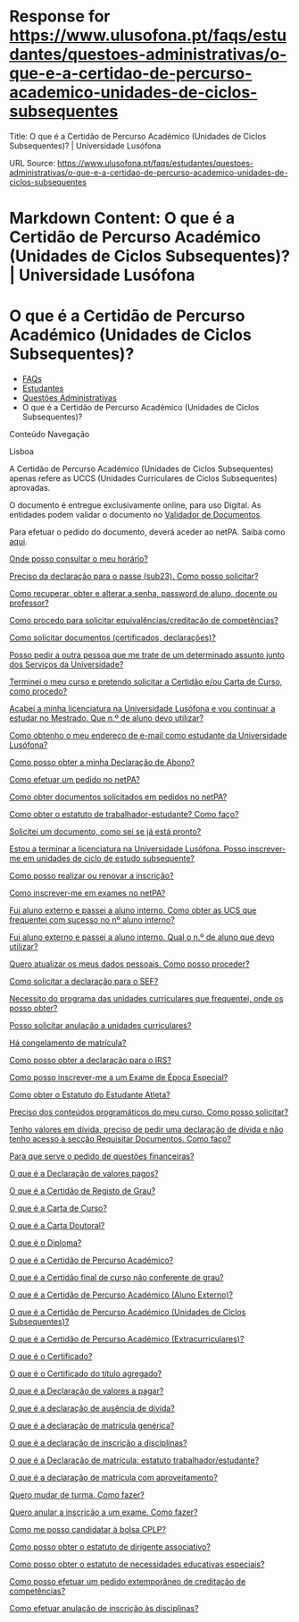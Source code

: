 # Response for https://www.ulusofona.pt/faqs/estudantes/questoes-administrativas/o-que-e-a-certidao-de-percurso-academico-unidades-de-ciclos-subsequentes

Title: O que é a Certidão de Percurso Académico (Unidades de Ciclos Subsequentes)? | Universidade Lusófona

URL Source: https://www.ulusofona.pt/faqs/estudantes/questoes-administrativas/o-que-e-a-certidao-de-percurso-academico-unidades-de-ciclos-subsequentes

Markdown Content:
O que é a Certidão de Percurso Académico (Unidades de Ciclos Subsequentes)? | Universidade Lusófona
===============

 

O que é a Certidão de Percurso Académico (Unidades de Ciclos Subsequentes)?
===========================================================================

*   [FAQs](https://www.ulusofona.pt/faqs/)
*   [Estudantes](https://www.ulusofona.pt/faqs/estudantes)
*   [Questões Administrativas](https://www.ulusofona.pt/faqs/estudantes/questoes-administrativas)
*   O que é a Certidão de Percurso Académico (Unidades de Ciclos Subsequentes)?

[](https://www.ulusofona.pt/)

Conteúdo Navegação

Lisboa

A Certidão de Percurso Académico (Unidades de Ciclos Subsequentes) apenas refere as UCCS (Unidades Curriculares de Ciclos Subsequentes) aprovadas.

O documento é entregue exclusivamente online, para uso Digital. As entidades podem validar o documento no [Validador de Documentos](https://www.ulusofona.pt/faqs/estudantes/questoes-administrativas/como-solicitar-documentos-certificados-declaracoes).

Para efetuar o pedido do documento, deverá aceder ao netPA. Saiba como [aqui](https://www.ulusofona.pt/faqs/estudantes/questoes-administrativas/como-solicitar-documentos-certificados-declaracoes).

[Onde posso consultar o meu horário?](https://www.ulusofona.pt/faqs/estudantes/questoes-administrativas/onde-posso-consultar-o-meu-horario)

[Preciso da declaração para o passe (sub23). Como posso solicitar?](https://www.ulusofona.pt/faqs/estudantes/questoes-administrativas/preciso-de-uma-declaracao-para-ter-desconto-nos-transportes-como-posso-solicitar)

[Como recuperar, obter e alterar a senha, password de aluno, docente ou professor?](https://www.ulusofona.pt/faqs/estudantes/questoes-administrativas/como-recuperar-obter-a-password-de-alunodocente)

[Como procedo para solicitar equivalências/creditação de competências?](https://www.ulusofona.pt/faqs/estudantes/questoes-administrativas/como-procedo-para-solicitar-equivalenciascreditacao-de-competencias)

[Como solicitar documentos (certificados, declarações)?](https://www.ulusofona.pt/faqs/estudantes/questoes-administrativas/como-solicitar-documentos-certificados-declaracoes)

[Posso pedir a outra pessoa que me trate de um determinado assunto junto dos Serviços da Universidade?](https://www.ulusofona.pt/faqs/estudantes/questoes-administrativas/posso-pedir-a-outra-pessoa-que-me-trate-de-um-determinado-assunto-junto-dos-servicos-da-universidade)

[Terminei o meu curso e pretendo solicitar a Certidão e/ou Carta de Curso, como procedo?](https://www.ulusofona.pt/faqs/estudantes/questoes-administrativas/terminei-o-meu-curso-e-pretendo-solicitar-a-certidao-eou-carta-de-curso-como-procedo)

[Acabei a minha licenciatura na Universidade Lusófona e vou continuar a estudar no Mestrado. Que n.º de aluno devo utilizar?](https://www.ulusofona.pt/faqs/estudantes/questoes-administrativas/acabei-a-minha-licenciatura-na-universidade-lusofona-e-vou-continuar-a-estudar-no-mestrado-que-n-de-aluno-devo-utilizar)

[Como obtenho o meu endereço de e-mail como estudante da Universidade Lusófona?](https://www.ulusofona.pt/faqs/estudantes/questoes-administrativas/como-obtenho-o-meu-endereco-de-e-mail-como-estudante-da-universidade-lusofona)

[Como posso obter a minha Declaração de Abono?](https://www.ulusofona.pt/faqs/estudantes/questoes-administrativas/como-posso-obter-a-minha-declaracao-de-abono)

[Como efetuar um pedido no netPA?](https://www.ulusofona.pt/faqs/estudantes/questoes-administrativas/como-efetuar-um-pedido-no-netpa)

[Como obter documentos solicitados em pedidos no netPA?](https://www.ulusofona.pt/faqs/estudantes/questoes-administrativas/como-obter-documentos-solicitados-em-pedidos-no-netpa)

[Como obter o estatuto de trabalhador-estudante? Como faço?](https://www.ulusofona.pt/faqs/estudantes/questoes-administrativas/como-obter-o-estatuto-de-trabalhador-estudante-como-faco)

[Solicitei um documento, como sei se já está pronto?](https://www.ulusofona.pt/faqs/estudantes/questoes-administrativas/solicitei-um-documento-como-sei-se-ja-esta-pronto)

[Estou a terminar a licenciatura na Universidade Lusófona. Posso inscrever-me em unidades de ciclo de estudo subsequente?](https://www.ulusofona.pt/faqs/estudantes/questoes-administrativas/estou-a-terminar-a-licenciatura-na-universidade-lusofona-posso-inscrever-me-tambem-em-unidades-curriculares-de-mestrado)

[Como posso realizar ou renovar a inscrição?](https://www.ulusofona.pt/faqs/estudantes/questoes-administrativas/como-posso-realizar-ou-renovar-a-inscricao)

[Como inscrever-me em exames no netPA?](https://www.ulusofona.pt/faqs/estudantes/questoes-administrativas/como-inscrever-me-em-exames-no-netpa)

[Fui aluno externo e passei a aluno interno. Como obter as UCS que frequentei com sucesso no nº aluno interno?](https://www.ulusofona.pt/faqs/estudantes/questoes-administrativas/fui-aluno-externo-e-passei-a-aluno-interno-como-obter-as-ucs-que-frequentei-com-sucesso-no-n-aluno-interno)

[Fui aluno externo e passei a aluno interno. Qual o n.º de aluno que devo utilizar?](https://www.ulusofona.pt/faqs/estudantes/questoes-administrativas/fui-aluno-externo-e-passei-a-aluno-interno-qual-o-n-de-aluno-que-devo-utilizar)

[Quero atualizar os meus dados pessoais. Como posso proceder?](https://www.ulusofona.pt/faqs/estudantes/questoes-administrativas/quero-atualizar-os-meus-dados-pessoais-como-posso-proceder)

[Como solicitar a declaração para o SEF?](https://www.ulusofona.pt/faqs/estudantes/questoes-administrativas/como-solicitar-a-declaracao-para-o-sef)

[Necessito do programa das unidades curriculares que frequentei, onde os posso obter?](https://www.ulusofona.pt/faqs/estudantes/questoes-administrativas/necessito-do-programa-das-unidades-curriculares-que-frequentei-onde-os-posso-obter)

[Posso solicitar anulação a unidades curriculares?](https://www.ulusofona.pt/faqs/estudantes/questoes-administrativas/posso-solicitar-anulacao-a-unidades-curriculares)

[Há congelamento de matrícula?](https://www.ulusofona.pt/faqs/estudantes/questoes-administrativas/ha-congelamento-de-matricula)

[Como posso obter a declaração para o IRS?](https://www.ulusofona.pt/faqs/estudantes/questoes-administrativas/como-posso-obter-a-declaracao-para-o-irs)

[Como posso inscrever-me a um Exame de Época Especial?](https://www.ulusofona.pt/faqs/estudantes/questoes-administrativas/como-posso-inscrever-me-a-um-exame-de-epoca-especial)

[Como obter o Estatuto do Estudante Atleta?](https://www.ulusofona.pt/faqs/estudantes/questoes-administrativas/como-obter-o-estatuto-do-estudante-atleta)

[Preciso dos conteúdos programáticos do meu curso. Como posso solicitar?](https://www.ulusofona.pt/faqs/estudantes/questoes-administrativas/preciso-dos-conteudos-programaticos-do-meu-curso-como-posso-solicitar)

[Tenho valores em dívida, preciso de pedir uma declaração de dívida e não tenho acesso à secção Requisitar Documentos. Como faço?](https://www.ulusofona.pt/faqs/estudantes/questoes-administrativas/tenho-valores-em-divida-preciso-de-pedir-uma-declaracao-de-divida-mas-nao-tenho-acesso-a-seccao-requisitar-documentos-em-net)

[Para que serve o pedido de questões financeiras?](https://www.ulusofona.pt/faqs/estudantes/questoes-administrativas/para-que-serve-o-pedido-de-questoes-financeiras)

[O que é a Declaração de valores pagos?](https://www.ulusofona.pt/faqs/estudantes/questoes-administrativas/o-que-e-a-declaracao-de-valores-pagos)

[O que é a Certidão de Registo de Grau?](https://www.ulusofona.pt/faqs/estudantes/questoes-administrativas/o-que-e-a-certidao-de-registo-de-grau)

[O que é a Carta de Curso?](https://www.ulusofona.pt/faqs/estudantes/questoes-administrativas/o-que-e-a-carta-de-curso)

[O que é a Carta Doutoral?](https://www.ulusofona.pt/faqs/estudantes/questoes-administrativas/o-que-e-a-carta-doutoral)

[O que é o Diploma?](https://www.ulusofona.pt/faqs/estudantes/questoes-administrativas/o-que-e-o-diploma)

[O que é a Certidão de Percurso Académico?](https://www.ulusofona.pt/faqs/estudantes/questoes-administrativas/o-que-e-a-certidao-de-percurso-academico)

[O que é a Certidão final de curso não conferente de grau?](https://www.ulusofona.pt/faqs/estudantes/questoes-administrativas/o-que-e-a-certidao-final-de-curso-nao-conferente-de-grau)

[O que é a Certidão de Percurso Académico (Aluno Externo)?](https://www.ulusofona.pt/faqs/estudantes/questoes-administrativas/o-que-e-a-certidao-de-percurso-academico-aluno-externo)

[O que é a Certidão de Percurso Académico (Unidades de Ciclos Subsequentes)?](https://www.ulusofona.pt/faqs/estudantes/questoes-administrativas/o-que-e-a-certidao-de-percurso-academico-unidades-de-ciclos-subsequentes)

[O que é a Certidão de Percurso Académico (Extracurriculares)?](https://www.ulusofona.pt/faqs/estudantes/questoes-administrativas/o-que-e-a-certidao-de-percurso-academico-extracurriculares)

[O que é o Certificado?](https://www.ulusofona.pt/faqs/estudantes/questoes-administrativas/o-que-e-o-certificado)

[O que é o Certificado do título agregado?](https://www.ulusofona.pt/faqs/estudantes/questoes-administrativas/o-que-e-o-certificado-do-titulo-agregado)

[O que é a Declaração de valores a pagar?](https://www.ulusofona.pt/faqs/estudantes/questoes-administrativas/o-que-e-a-declaracao-de-valores-a-pagar)

[O que é a declaração de ausência de dívida?](https://www.ulusofona.pt/faqs/estudantes/questoes-administrativas/o-que-e-a-declaracao-de-ausencia-de-divida)

[O que é a declaração de matrícula genérica?](https://www.ulusofona.pt/faqs/estudantes/questoes-administrativas/o-que-e-a-declaracao-de-matricula-generica)

[O que é a declaração de inscrição a disciplinas?](https://www.ulusofona.pt/faqs/estudantes/questoes-administrativas/o-que-e-a-declaracao-de-inscricao-a-disciplinas)

[O que é a Declaração de matrícula: estatuto trabalhador/estudante?](https://www.ulusofona.pt/faqs/estudantes/questoes-administrativas/o-que-e-a-declaracao-de-matricula-estatuto-trabalhadorestudante)

[O que é a declaração de matrícula com aproveitamento?](https://www.ulusofona.pt/faqs/estudantes/questoes-administrativas/o-que-e-a-declaracao-de-matricula-com-aproveitamento)

[Quero mudar de turma. Como fazer?](https://www.ulusofona.pt/faqs/estudantes/questoes-administrativas/quero-mudar-de-turma-como-fazer)

[Quero anular a inscrição a um exame. Como fazer?](https://www.ulusofona.pt/faqs/estudantes/questoes-administrativas/quero-anular-a-inscricao-a-um-exame-como-fazer)

[Como me posso candidatar à bolsa CPLP?](https://www.ulusofona.pt/faqs/estudantes/questoes-administrativas/como-me-posso-candidatar-a-bolsa-cplp)

[Como posso obter o estatuto de dirigente associativo?](https://www.ulusofona.pt/faqs/estudantes/questoes-administrativas/como-posso-obter-o-estatuto-de-dirigente-associativo)

[Como posso obter o estatuto de necessidades educativas especiais?](https://www.ulusofona.pt/faqs/estudantes/questoes-administrativas/como-posso-obter-o-estatuto-de-necessidades-educativas-especiais)

[Como posso efetuar um pedido extemporâneo de creditação de competências?](https://www.ulusofona.pt/faqs/estudantes/questoes-administrativas/como-posso-efetuar-um-pedido-extemporaneo-de-creditacao-de-competencias-)

[Como efetuar anulação de inscrição às disciplinas?](https://www.ulusofona.pt/faqs/estudantes/questoes-administrativas/como-efetuar-anulacao-de-inscricao-as-disciplinas)

